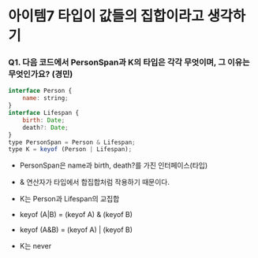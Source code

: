 # 아이템7 타입이 값들의 집합이라고 생각하기

### Q1. 다음 코드에서 PersonSpan과 K의 타입은 각각 무엇이며, 그 이유는 무엇인가요? (경민)

```js
interface Person {
    name: string;
}
interface Lifespan {
    birth: Date;
    death?: Date;
}
type PersonSpan = Person & Lifespan;
type K = keyof (Person | Lifespan);
```

- PersonSpan은 name과 birth, death?를 가진 인터페이스(타입) 
- & 연산자가 타입에서 합집합처럼 작용하기 때문이다.

- K는 Person과 Lifespan의 교집합
- keyof (A|B) = (keyof A) & (keyof B)
- keyof (A&B) = (keyof A) | (keyof B)
- K는 never
